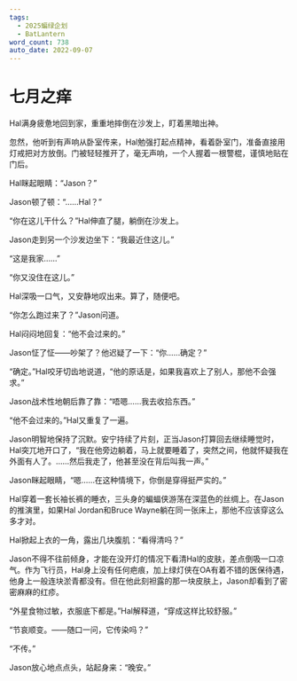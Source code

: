 ```yaml
---
tags:
  - 2025蝙绿企划
  - BatLantern
word_count: 738
auto_date: 2022-09-07
---
```


# 七月之痒

Hal满身疲惫地回到家，重重地摔倒在沙发上，盯着黑暗出神。

忽然，他听到有声响从卧室传来，Hal勉强打起点精神，看着卧室门，准备直接用灯戒把对方放倒。门被轻轻推开了，毫无声响，一个人握着一根警棍，谨慎地贴在门后。

Hal眯起眼睛：“Jason？”

Jason顿了顿：“……Hal？”

“你在这儿干什么？”Hal伸直了腿，躺倒在沙发上。

Jason走到另一个沙发边坐下：“我最近住这儿。”

“这是我家……”

“你又没住在这儿。”

Hal深吸一口气，又安静地叹出来。算了，随便吧。

“你怎么跑过来了？”Jason问道。

Hal闷闷地回复：“他不会过来的。”

Jason怔了怔——吵架了？他迟疑了一下：“你……确定？”

“确定。”Hal咬牙切齿地说道，“他的原话是，如果我喜欢上了别人，那他不会强求。”

Jason战术性地朝后靠了靠：“唔嗯……我去收拾东西。”

“他不会过来的。”Hal又重复了一遍。

Jason明智地保持了沉默。安宁持续了片刻，正当Jason打算回去继续睡觉时，Hal突兀地开口了，“我在他旁边躺着，马上就要睡着了，突然之间，他就怀疑我在外面有人了。……然后我走了，他甚至没在背后叫我一声。”

Jason眯起眼睛，“嗯……在这种情境下，你倒是穿得挺严实的。”

Hal穿着一套长袖长裤的睡衣，三头身的蝙蝠侠游荡在深蓝色的丝绸上。在Jason的推演里，如果Hal Jordan和Bruce Wayne躺在同一张床上，那他不应该穿这么多才对。

Hal掀起上衣的一角，露出几块腹肌：“看得清吗？”

Jason不得不往前倾身，才能在没开灯的情况下看清Hal的皮肤，差点倒吸一口凉气。作为飞行员，Hal身上没有任何疤痕，加上绿灯侠在OA有着不错的医保待遇，他身上一般连块淤青都没有。但在他此刻袒露的那一块皮肤上，Jason却看到了密密麻麻的红疹。

“外星食物过敏，衣服底下都是。”Hal解释道，“穿成这样比较舒服。”

“节哀顺变。——随口一问，它传染吗？”

“不传。”

Jason放心地点点头，站起身来：“晚安。”

